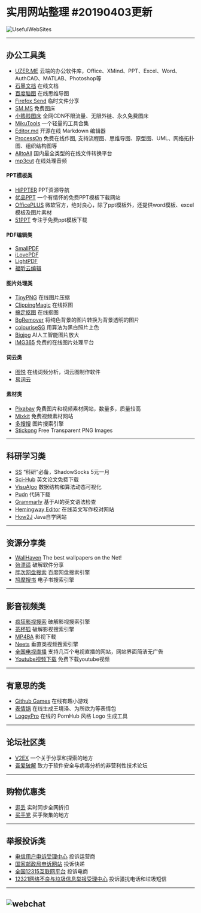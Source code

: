 # 实用网站整理  #20190403更新
![UsefulWebSites](https://i.loli.net/2019/04/02/5ca3645b69391.png)

------

## 办公工具类

- [UZER.ME](https://uzer.me/) 云端的办公软件库，Office、XMind、PPT、Excel、Word、AuthCAD、MATLAB、Photoshop等
- [石墨文档](https://shimo.im) 在线文档
- [百度脑图](http://naotu.baidu.com/) 在线思维导图
- [Firefox Send](https://send.firefox.com/) 临时文件分享
- [SM.MS](https://sm.ms/) 免费图床
- [小贱贱图床](https://pic.xiaojianjian.net/) 全网CDN不限流量、无限外链、永久免费图床 
- [MikuTools](https://miku.tools/) 一个轻量的工具合集
- [Editor.md](https://pandao.github.io/editor.md/) 开源在线 Markdown 编辑器
- [ProcessOn](https://www.processon.com/) 免费在线作图, 支持流程图、思维导图、原型图、UML、网络拓扑图、组织结构图等
- [AlltoAll](http://www.alltoall.net/) 国内最全类型的在线文件转换平台
- [mp3cut](https://mp3cut.net/) 在线处理音频

#### PPT模板类
- [HiPPTER](http://www.hippter.com/)  PPT资源导航
- [优品PPT](http://www.ypppt.com/) 一个有情怀的免费PPT模板下载网站
- [OfficePLUS](http://www.ypppt.com/) 微软官方，绝对良心，除了ppt模板外，还提供word模板、excel模板及图片素材
- [51PPT](http://www.51pptmoban.com/ppt/) 专注于免费ppt模板下载

#### PDF编辑类

- [SmallPDF](https://smallpdf.com/cn) 
- [iLovePDF](https://www.ilovepdf.com/zh-cn) 
- [LightPDF](https://lightpdf.com/zh/) 
- [福昕云编辑](http://edit.foxitcloud.cn/) 

#### 图片处理类

- [TinyPNG](https://tinypng.com/) 在线图片压缩
- [ClippingMagic](https://clippingmagic.com/) 在线抠图
- [搞定抠图](https://www.gaoding.com/koutu) 在线抠图
- [BgRemover](http://www.aigei.com/bgremover/) 将纯色背景的图片转换为背景透明的图片
- [colouriseSG](https://colourise.sg/) 用算法为黑白照片上色
- [Bigjpg](http://bigjpg.com/) AI人工智能图片放大
- [IMG365](http://www.img365.cn/) 免费的在线图片处理平台

#### 词云类

- [图悦](http://www.picdata.cn/index.php) 在线词频分析，词云图制作软件
- [易词云](http://yciyun.com/) 

#### 素材类

- [Pixabay](https://pixabay.com/zh/) 免费图片和视频素材网站，数量多，质量较高
- [Mixkit](https://mixkit.co/) 免费视频素材网站
- [多搜搜](http://duososo.com/index.php) 图片搜索引擎
- [Stickpng](http://www.stickpng.com/) Free Transparent PNG Images

------
## 科研学习类

- [SS](https://a.aiguobit.com/users/register/f19a5876554b99d13550d1cb9549ede6) “科研”必备，ShadowSocks 5元一月
- [Sci-Hub](http://sci-hub.tw/ ) 英文论文免费下载
- [VisuAlgo](https://visualgo.net/zh) 数据结构和算法动态可视化
- [Pudn](http://www.pudn.com/) 代码下载
- [Grammarly](https://www.grammarly.com/) 基于AI的英文语法检查
- [Hemingway Editor](http://www.hemingwayapp.com/) 在线英文写作校对网站
- [How2J](http://how2j.cn?p=68554) Java自学网站

------

## 资源分享类
- [WallHaven](https://alpha.wallhaven.cc/) The best wallpapers on the Net!
- [殆漂遥](https://www.laomoit.com/) 破解软件分享
- [胖次网盘搜索](https://www.panc.cc/) 百度网盘搜索引擎
- [鸠摩搜书](https://www.jiumodiary.com/) 电子书搜索引擎
------

## 影音视频类
- [疯狂影视搜索](http://ifkdy.com/) 破解影视搜索引擎
- [茶杯狐](https://www.cupfox.com/) 破解影视搜索引擎
- [MP4BA](http://www.mp4ba.com/) 影视下载
- [Neets](https://neets.cc/) 垂直类视频搜索引擎
- [全国电视直播](http://bddn.cn/zb.htm) 支持几百个电视直播的网站，网站界面简洁无广告
- [Youtube视频下载](http://www.ytb.io/) 免费下载youtube视频
------
## 有意思的类
- [Github Games](https://likexia.gitee.io/game/index.html) 在线有趣小游戏
- [表情锅](https://app.xuty.tk/static/app/index.html)  在线生成王境泽、为所欲为等表情包
- [LogoyPro](https://logoly.pro) 在线的 PornHub 风格 Logo 生成工具

------

## 论坛社区类

- [V2EX](https://www.v2ex.com) 一个关于分享和探索的地方
- [吾爱破解](https://www.52pojie.cn/) 致力于软件安全与病毒分析的非营利性技术论坛

------

## 购物优惠类

- [逛丢](https://guangdiu.com/) 实时同步全网折扣
- [买手党](https://www.maishoudang.com/) 买手聚集的地方
------

## 举报投诉类

- [电信用户申诉受理中心](http://www.chinatcc.gov.cn/) 投诉运营商
- [国家邮政局申诉网站](http://sswz.spb.gov.cn/) 投诉快递
- [全国12315互联网平台](http://www.12315.cn/) 投诉电商
- [12321网络不良与垃圾信息举报受理中心](https://www.12321.cn/) 投诉骚扰电话和垃圾短信

------
![webchat](https://i.loli.net/2019/04/02/5ca367137b871.png)
------
